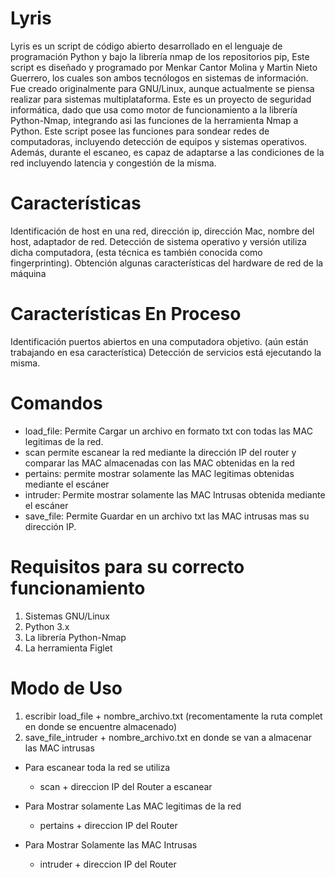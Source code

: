 # Lyris
Lyris es un script de código abierto desarrollado en el lenguaje de programación Python y bajo la librería nmap de los repositorios pip, Este script es diseñado y programado por Menkar Cantor Molina y Martin Nieto Guerrero, los cuales son ambos tecnólogos en sistemas de información.
Fue creado originalmente para GNU/Linux, aunque actualmente se piensa realizar para sistemas multiplataforma. Este es un proyecto de seguridad informática, dado que usa como motor de funcionamiento a la librería Python-Nmap, integrando asi las funciones de la herramienta Nmap a Python.
Este script posee las funciones para sondear redes de computadoras, incluyendo detección de equipos y sistemas operativos.  Además, durante el escaneo, es capaz de adaptarse a las condiciones de la red incluyendo latencia y congestión de la misma.

# Características

Identificación de host en una red, dirección ip, dirección Mac, nombre del host, adaptador de red. 
Detección de sistema operativo y versión utiliza dicha computadora, (esta técnica es también conocida como fingerprinting).
Obtención algunas características del hardware de red de la máquina

# Características En Proceso

Identificación puertos abiertos en una computadora objetivo. (aún están trabajando en esa característica)
Detección de servicios está ejecutando la misma.

# Comandos

- load_file: Permite Cargar un archivo en formato txt con todas las MAC legitimas de la red.
- scan permite escanear la red mediante la dirección IP del router y comparar las MAC almacenadas con las MAC obtenidas en la red
- pertains: permite mostrar solamente las MAC legitimas obtenidas mediante el escáner
- intruder: Permite mostrar solamente las MAC Intrusas obtenida mediante el escáner
- save_file: Permite Guardar en un archivo txt las MAC intrusas mas su dirección IP.

# Requisitos para su correcto funcionamiento

1. Sistemas GNU/Linux
2. Python 3.x
3. La librería Python-Nmap
4. La herramienta Figlet

# Modo de Uso

1. escribir load_file + nombre_archivo.txt (recomentamente la ruta complet en donde se encuentre almacenado)
2. save_file_intruder + nombre_archivo.txt en donde se van a almacenar las MAC intrusas

- Para escanear toda la red se utiliza
  - scan + direccion IP del Router a escanear
 
 - Para Mostrar solamente Las MAC legitimas de la red
   - pertains + direccion IP del Router
 
 - Para Mostrar Solamente las MAC Intrusas
    - intruder + direccion IP del Router
